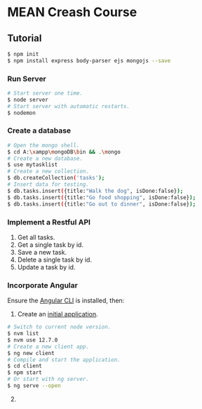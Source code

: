 # MEAN Creash Course

## Tutorial
``` bash
$ npm init
$ npm install express body-parser ejs mongojs --save
```

### Run Server

``` bash
# Start server one time.
$ node server
# Start server with automatic restarts.
$ nodemon
```

### Create a database
``` bash
# Open the mongo shell.
$ cd A:\xampp\mongoDB\bin && .\mongo
# Create a new database.
$ use mytasklist
# Create a new collection.
$ db.createCollection('tasks');
# Insert data for testing.
$ db.tasks.insert({title:"Walk the dog", isDone:false});
$ db.tasks.insert({title:"Go food shopping", isDone:false});
$ db.tasks.insert({title:"Go out to dinner", isDone:false});
```

### Implement a Restful API

1. Get all tasks.
1. Get a single task by id.
1. Save a new task.
1. Delete a single task by id.
1. Update a task by id.

### Incorporate Angular

Ensure the [Angular CLI](https://angular.io/guide/setup-local#step-1-install-the-angular-cli) is installed, then:

1. Create an [initial application](https://angular.io/guide/setup-local#step-2-create-a-workspace-and-initial-application).

``` bash
# Switch to current node version.
$ nvm list
$ nvm use 12.7.0
# Create a new client app.
$ ng new client
# Compile and start the application.
$ cd client
$ npm start
# Or start with ng server.
$ ng serve --open
```

2. 